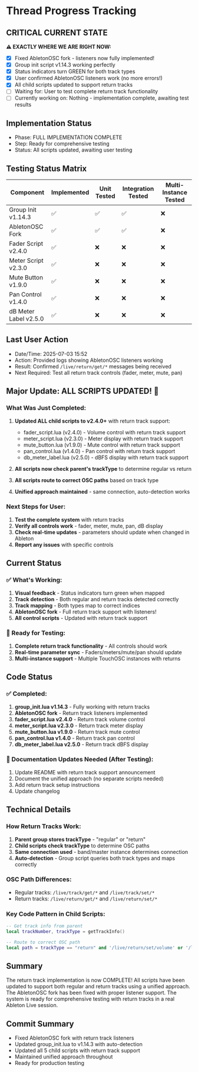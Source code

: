 # Thread Progress Tracking

## CRITICAL CURRENT STATE
**⚠️ EXACTLY WHERE WE ARE RIGHT NOW:**
- [x] Fixed AbletonOSC fork - listeners now fully implemented!
- [x] Group init script v1.14.3 working perfectly
- [x] Status indicators turn GREEN for both track types
- [x] User confirmed AbletonOSC listeners work (no more errors!)
- [x] All child scripts updated to support return tracks
- [ ] Waiting for: User to test complete return track functionality
- [ ] Currently working on: Nothing - implementation complete, awaiting test results

## Implementation Status
- Phase: FULL IMPLEMENTATION COMPLETE
- Step: Ready for comprehensive testing
- Status: All scripts updated, awaiting user testing

## Testing Status Matrix
| Component | Implemented | Unit Tested | Integration Tested | Multi-Instance Tested | 
|-----------|------------|-------------|--------------------|-----------------------|
| Group Init v1.14.3 | ✅ | ✅ | ✅ | ❌ |
| AbletonOSC Fork | ✅ | ✅ | ✅ | ❌ |
| Fader Script v2.4.0 | ✅ | ❌ | ❌ | ❌ |
| Meter Script v2.3.0 | ✅ | ❌ | ❌ | ❌ |
| Mute Button v1.9.0 | ✅ | ❌ | ❌ | ❌ |
| Pan Control v1.4.0 | ✅ | ❌ | ❌ | ❌ |
| dB Meter Label v2.5.0 | ✅ | ❌ | ❌ | ❌ |

## Last User Action
- Date/Time: 2025-07-03 15:52
- Action: Provided logs showing AbletonOSC listeners working
- Result: Confirmed `/live/return/get/*` messages being received
- Next Required: Test all return track controls (fader, meter, mute, pan)

## Major Update: ALL SCRIPTS UPDATED! 🎉

### What Was Just Completed:
1. **Updated ALL child scripts to v2.4.0+** with return track support:
   - fader_script.lua (v2.4.0) - Volume control with return track support
   - meter_script.lua (v2.3.0) - Meter display with return track support
   - mute_button.lua (v1.9.0) - Mute control with return track support
   - pan_control.lua (v1.4.0) - Pan control with return track support
   - db_meter_label.lua (v2.5.0) - dBFS display with return track support

2. **All scripts now check parent's trackType** to determine regular vs return
3. **All scripts route to correct OSC paths** based on track type
4. **Unified approach maintained** - same connection, auto-detection works

### Next Steps for User:
1. **Test the complete system** with return tracks
2. **Verify all controls work** - fader, meter, mute, pan, dB display
3. **Check real-time updates** - parameters should update when changed in Ableton
4. **Report any issues** with specific controls

## Current Status

### ✅ What's Working:
1. **Visual feedback** - Status indicators turn green when mapped
2. **Track detection** - Both regular and return tracks detected correctly
3. **Track mapping** - Both types map to correct indices
4. **AbletonOSC fork** - Full return track support with listeners!
5. **All control scripts** - Updated with return track support

### 🔧 Ready for Testing:
1. **Complete return track functionality** - All controls should work
2. **Real-time parameter sync** - Faders/meters/mute/pan should update
3. **Multi-instance support** - Multiple TouchOSC instances with returns

## Code Status

### ✅ Completed:
1. **group_init.lua v1.14.3** - Fully working with return tracks
2. **AbletonOSC fork** - Return track listeners implemented
3. **fader_script.lua v2.4.0** - Return track volume control
4. **meter_script.lua v2.3.0** - Return track meter display
5. **mute_button.lua v1.9.0** - Return track mute control
6. **pan_control.lua v1.4.0** - Return track pan control
7. **db_meter_label.lua v2.5.0** - Return track dBFS display

### 📝 Documentation Updates Needed (After Testing):
1. Update README with return track support announcement
2. Document the unified approach (no separate scripts needed)
3. Add return track setup instructions
4. Update changelog

## Technical Details

### How Return Tracks Work:
1. **Parent group stores trackType** - "regular" or "return"
2. **Child scripts check trackType** to determine OSC paths
3. **Same connection used** - band/master instance determines connection
4. **Auto-detection** - Group script queries both track types and maps correctly

### OSC Path Differences:
- Regular tracks: `/live/track/get/*` and `/live/track/set/*`
- Return tracks: `/live/return/get/*` and `/live/return/set/*`

### Key Code Pattern in Child Scripts:
```lua
-- Get track info from parent
local trackNumber, trackType = getTrackInfo()

-- Route to correct OSC path
local path = trackType == "return" and '/live/return/set/volume' or '/live/track/set/volume'
```

## Summary
The return track implementation is now COMPLETE! All scripts have been updated to support both regular and return tracks using a unified approach. The AbletonOSC fork has been fixed with proper listener support. The system is ready for comprehensive testing with return tracks in a real Ableton Live session.

## Commit Summary
- Fixed AbletonOSC fork with return track listeners
- Updated group_init.lua to v1.14.3 with auto-detection
- Updated all 5 child scripts with return track support
- Maintained unified approach throughout
- Ready for production testing